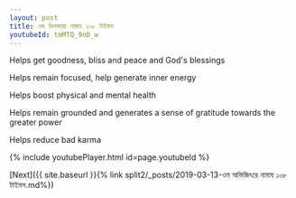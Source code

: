 ```yaml
---
layout: post
title: ওম ভিসকায়া নামায ১০৮ টাইমস
youtubeId: tmMTQ_9nD_w
---
```

 
 
Helps get goodness, bliss and peace and God's blessings
 
Helps remain focused, help generate inner energy 
 
Helps boost physical and mental health 
 
Helps remain grounded and generates a sense of gratitude towards the greater power 
 
Helps reduce bad karma
 
 
 
 


{% include youtubePlayer.html id=page.youtubeId %}
 
[Next]({{ site.baseurl }}{% link  split2/_posts/2019-03-13-ওম অভিজিৎরে নামায ১০৮ টাইমস.md%})
 
